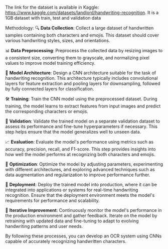 The link for the dataset is available in Kaggle: https://www.kaggle.com/datasets/landlord/handwriting-recognition. It is a 1GB dataset with train, test and validation data

Methodology:
🔍 **Data Collection**: Collect a large dataset of handwritten samples containing both characters and emojis. This dataset should cover various handwriting styles, sizes, and orientations.

📊 **Data Preprocessing**: Preprocess the collected data by resizing images to a consistent size, converting them to grayscale, and normalizing pixel values to improve model training efficiency.

🧠 **Model Architecture**: Design a CNN architecture suitable for the task of handwriting recognition. This architecture typically includes convolutional layers for feature extraction and pooling layers for downsampling, followed by fully connected layers for classification.

🛠️ **Training**: Train the CNN model using the preprocessed dataset. During training, the model learns to extract features from input images and predict the corresponding characters or emojis.

🔎 **Validation**: Validate the trained model on a separate validation dataset to assess its performance and fine-tune hyperparameters if necessary. This step helps ensure that the model generalizes well to unseen data.

📈 **Evaluation**: Evaluate the model's performance using metrics such as accuracy, precision, recall, and F1-score. This step provides insights into how well the model performs at recognizing both characters and emojis.

🔧 **Optimization**: Optimize the model by adjusting parameters, experimenting with different architectures, and exploring advanced techniques such as data augmentation and regularization to improve performance further.

🚀 **Deployment**: Deploy the trained model into production, where it can be integrated into applications or systems for real-time handwriting recognition. Ensure that the deployment environment meets the model's requirements for performance and scalability.

🔄 **Iterative Improvement**: Continuously monitor the model's performance in the production environment and gather feedback. Iterate on the model by retraining with updated data and fine-tuning to adapt to evolving handwriting patterns and user needs.

By following these processes, you can develop an OCR system using CNNs capable of accurately recognizing handwritten characters.

